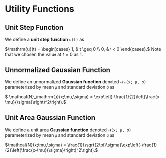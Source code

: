 # Utility Functions

## Unit Step Function

We define a **unit step function** `u(t)` as

$\mathrm{u}(t) = \begin{cases}
        1, &   t \geq 0 \\
        0, &   t < 0       
        \end{cases}.$
Note that we chosen the value at $t=0$ as $1$.

## Unnormalized Gaussian Function

We define an unnormalized **Gaussian function** denoted `𝒩ᵤ(x; μ, σ)` parameterized by mean `μ` and standard deviation `σ` as

$ \mathcal{N}_\mathrm{u}(x;\mu,\sigma) = \exp\left(-\frac{1}{2}\left(\frac{x-\mu}{\sigma}\right)^2\right).$

## Unit Area Gaussian Function

We define a unit area **Gaussian function** denoted `𝒩(x; μ, σ)` parameterized by mean `μ` and standard deviation `σ` as

$\mathcal{N}(x;\mu,\sigma) = \frac{1}{\sqrt{2\pi}\sigma}\exp\left(-\frac{1}{2}\left(\frac{x-\mu}{\sigma}\right)^2\right).$

